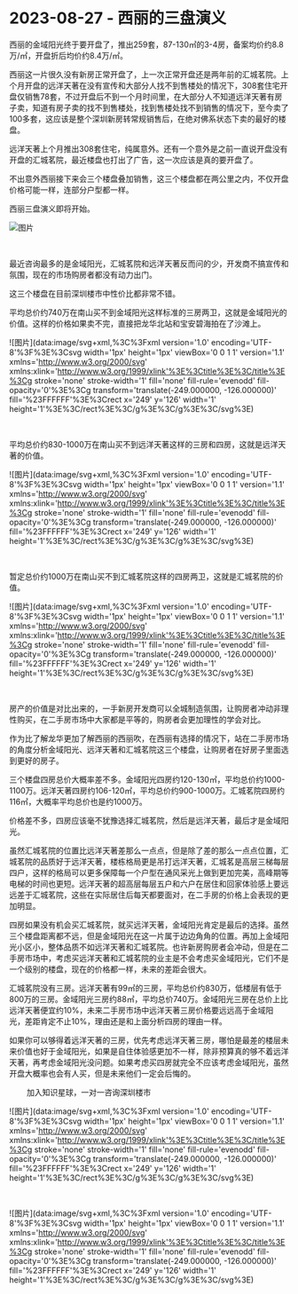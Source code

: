 # 2023-08-27 - 西丽的三盘演义

西丽的金域阳光终于要开盘了，推出259套，87-130㎡的3-4房，备案均价约8.8万/㎡，开盘折后均价约8.4万/㎡。

西丽这一片很久没有新房正常开盘了，上一次正常开盘还是两年前的汇城茗院。上个月开盘的远洋天著在没有宣传和大部分人找不到售楼处的情况下，308套住宅开盘仅销售78套，不过开盘后不到一个月时间里，在大部分人不知道远洋天著有房子卖，知道有房子卖的找不到售楼处，找到售楼处找不到销售的情况下，至今卖了100多套，这应该是整个深圳新房转常规销售后，在绝对佛系状态下卖的最好的楼盘。

远洋天著上个月推出308套住宅，纯属意外。还有一个意外是之前一直说开盘没有开盘的汇城茗院，最近楼盘也打出了广告，这一次应该是真的要开盘了。

不出意外西丽接下来会三个楼盘叠加销售，这三个楼盘都在两公里之内，不仅开盘价格可能一样，连部分户型都一样。

西丽三盘演义即将开始。

![图片](https://mmbiz.qpic.cn/mmbiz_jpg/ooPmibbMdwK1sicPuKqzUKMvgHzGJahszjEOYurz1ibwn9oLHx1SaqeUCbyG1VRtrzkxRkF2QmjcDPfJiafZ9bKYxg/640?wx_fmt=jpeg&tp=webp&wxfrom=5&wx_lazy=1)

​

最近咨询最多的是金域阳光，汇城茗院和远洋天著反而问的少，开发商不搞宣传和氛围，现在的市场购房者都没有动力出门。

这三个楼盘在目前深圳楼市中性价比都非常不错。

平均总价约740万在南山买不到金域阳光这样标准的三房两卫，这就是金域阳光的价值。这样的价格如果卖不完，直接把龙华北站和宝安碧海拍在了沙滩上。

![图片](data:image/svg+xml,%3C%3Fxml version='1.0' encoding='UTF-8'%3F%3E%3Csvg width='1px' height='1px' viewBox='0 0 1 1' version='1.1' xmlns='http://www.w3.org/2000/svg' xmlns:xlink='http://www.w3.org/1999/xlink'%3E%3Ctitle%3E%3C/title%3E%3Cg stroke='none' stroke-width='1' fill='none' fill-rule='evenodd' fill-opacity='0'%3E%3Cg transform='translate(-249.000000, -126.000000)' fill='%23FFFFFF'%3E%3Crect x='249' y='126' width='1' height='1'%3E%3C/rect%3E%3C/g%3E%3C/g%3E%3C/svg%3E)

​

平均总价约830-1000万在南山买不到远洋天著这样的三房和四房，这就是远洋天著的价值。

![图片](data:image/svg+xml,%3C%3Fxml version='1.0' encoding='UTF-8'%3F%3E%3Csvg width='1px' height='1px' viewBox='0 0 1 1' version='1.1' xmlns='http://www.w3.org/2000/svg' xmlns:xlink='http://www.w3.org/1999/xlink'%3E%3Ctitle%3E%3C/title%3E%3Cg stroke='none' stroke-width='1' fill='none' fill-rule='evenodd' fill-opacity='0'%3E%3Cg transform='translate(-249.000000, -126.000000)' fill='%23FFFFFF'%3E%3Crect x='249' y='126' width='1' height='1'%3E%3C/rect%3E%3C/g%3E%3C/g%3E%3C/svg%3E)

​

暂定总价约1000万在南山买不到汇城茗院这样的四房两卫，这就是汇城茗院的价值。

![图片](data:image/svg+xml,%3C%3Fxml version='1.0' encoding='UTF-8'%3F%3E%3Csvg width='1px' height='1px' viewBox='0 0 1 1' version='1.1' xmlns='http://www.w3.org/2000/svg' xmlns:xlink='http://www.w3.org/1999/xlink'%3E%3Ctitle%3E%3C/title%3E%3Cg stroke='none' stroke-width='1' fill='none' fill-rule='evenodd' fill-opacity='0'%3E%3Cg transform='translate(-249.000000, -126.000000)' fill='%23FFFFFF'%3E%3Crect x='249' y='126' width='1' height='1'%3E%3C/rect%3E%3C/g%3E%3C/g%3E%3C/svg%3E)

​

房产的价值是对比出来的，一手新房开发商可以全城制造氛围，让购房者冲动非理性购买，在二手房市场中大家都是平等的，购房者会更加理性的学会对比。

作为比了解龙华更加了解西丽的西丽吹，在西丽有选择的情况下，站在二手房市场的角度分析金域阳光、远洋天著和汇城茗院这三个楼盘，让购房者在好房子里面选到更好的房子。

三个楼盘四房总价大概率差不多。金域阳光四房约120-130㎡，平均总价约1000-1100万。远洋天著四房约106-120㎡，平均总价约900-1000万。汇城茗院四房约116㎡，大概率平均总价也是约1000万。

价格差不多，四房应该毫不犹豫选择汇城茗院，然后是远洋天著，最后才是金域阳光。

虽然汇城茗院的位置比远洋天著差那么一点点，但是除了差的那么一点点位置，汇城茗院的品质好于远洋天著，楼栋格局更是吊打远洋天著，汇城茗是高层三梯每层四户，这样的格局可以更多保障每一个户型在通风采光上做到更加完美，高峰期等电梯的时间也更短。远洋天著的超高层每层五户和六户在居住和回家体验感上要远远差于汇城茗院，这些在实际居住后每天都要面对，在二手房的价格上会表现的更加明显。

四房如果没有机会买汇城茗院，就买远洋天著，金域阳光肯定是最后的选择。虽然三个楼盘距离都不远，但是金域阳光在这一片属于边边角角的位置。再加上金域阳光小区小，整体品质不如远洋天著和汇城茗院。也许新房购房者会冲动，但是在二手房市场中，考虑买远洋天著和汇城茗院的业主是不会考虑买金域阳光，它们不是一个级别的楼盘，现在的价格都一样，未来的差距会很大。

汇城茗院没有三房。远洋天著有99㎡的三房，平均总价约830万，低楼层有低于800万的三房。金域阳光三房约88㎡，平均总价740万。金域阳光三房在总价上比远洋天著便宜约10%，未来二手房市场中远洋天著三房价格要远远高于金域阳光，差距肯定不止10%，理由还是和上面分析四房的理由一样。

如果你可以够得着远洋天著的三房，优先考虑远洋天著三房，哪怕是最差的楼层未来价值也好于金域阳光，如果是自住体验感更加不一样，除非预算真的够不着远洋天著，再考虑金域阳光没问题。如果考虑买四房就完全不应该考虑金域阳光，虽然开盘大概率也会有人买，但是未来他们一定会后悔的。

        加入知识星球，一对一咨询深圳楼市

![图片](data:image/svg+xml,%3C%3Fxml version='1.0' encoding='UTF-8'%3F%3E%3Csvg width='1px' height='1px' viewBox='0 0 1 1' version='1.1' xmlns='http://www.w3.org/2000/svg' xmlns:xlink='http://www.w3.org/1999/xlink'%3E%3Ctitle%3E%3C/title%3E%3Cg stroke='none' stroke-width='1' fill='none' fill-rule='evenodd' fill-opacity='0'%3E%3Cg transform='translate(-249.000000, -126.000000)' fill='%23FFFFFF'%3E%3Crect x='249' y='126' width='1' height='1'%3E%3C/rect%3E%3C/g%3E%3C/g%3E%3C/svg%3E)

​

![图片](data:image/svg+xml,%3C%3Fxml version='1.0' encoding='UTF-8'%3F%3E%3Csvg width='1px' height='1px' viewBox='0 0 1 1' version='1.1' xmlns='http://www.w3.org/2000/svg' xmlns:xlink='http://www.w3.org/1999/xlink'%3E%3Ctitle%3E%3C/title%3E%3Cg stroke='none' stroke-width='1' fill='none' fill-rule='evenodd' fill-opacity='0'%3E%3Cg transform='translate(-249.000000, -126.000000)' fill='%23FFFFFF'%3E%3Crect x='249' y='126' width='1' height='1'%3E%3C/rect%3E%3C/g%3E%3C/g%3E%3C/svg%3E)

​

​